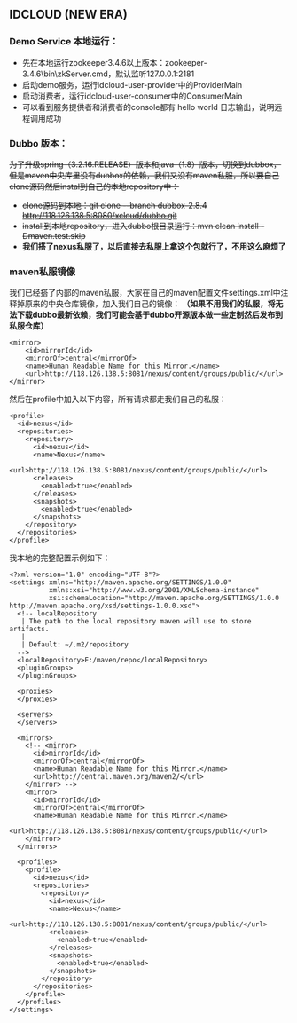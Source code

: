 ## IDCLOUD (NEW ERA)

### Demo Service 本地运行：
* 先在本地运行zookeeper3.4.6以上版本：zookeeper-3.4.6\bin\zkServer.cmd，默认监听127.0.0.1:2181
* 启动demo服务，运行idcloud-user-provider中的ProviderMain
* 启动消费者，运行idcloud-user-consumer中的ConsumerMain
* 可以看到服务提供者和消费者的console都有 hello world 日志输出，说明远程调用成功

### Dubbo 版本：
~~为了升级spring（3.2.16.RELEASE）版本和java（1.8）版本，切换到dubbox，但是maven中央库里没有dubbox的依赖，我们又没有maven私服，所以要自己clone源码然后instal到自己的本地repository中：~~
* ~~clone源码到本地：git clone --branch dubbox-2.8.4 http://118.126.138.5:8080/xcloud/dubbo.git~~
* ~~install到本地repository，进入dubbo根目录运行：mvn clean install -Dmaven.test.skip~~
* **我们搭了nexus私服了，以后直接去私服上拿这个包就行了，不用这么麻烦了**

### maven私服镜像
我们已经搭了内部的maven私服，大家在自己的maven配置文件settings.xml中注释掉原来的中央仓库镜像，加入我们自己的镜像：
**（如果不用我们的私服，将无法下载dubbo最新依赖，我们可能会基于dubbo开源版本做一些定制然后发布到私服仓库）**

    <mirror>
        <id>mirrorId</id>
        <mirrorOf>central</mirrorOf>
        <name>Human Readable Name for this Mirror.</name>
        <url>http://118.126.138.5:8081/nexus/content/groups/public/</url>
    </mirror>

然后在profile中加入以下内容，所有请求都走我们自己的私服：

    <profile>
      <id>nexus</id>
      <repositories>
        <repository>
          <id>nexus</id>
          <name>Nexus</name>
          <url>http://118.126.138.5:8081/nexus/content/groups/public/</url>
          <releases>
            <enabled>true</enabled>
          </releases>
          <snapshots>
            <enabled>true</enabled>
          </snapshots>
        </repository>
      </repositories>
    </profile>


我本地的完整配置示例如下：

    <?xml version="1.0" encoding="UTF-8"?>
    <settings xmlns="http://maven.apache.org/SETTINGS/1.0.0"
              xmlns:xsi="http://www.w3.org/2001/XMLSchema-instance"
              xsi:schemaLocation="http://maven.apache.org/SETTINGS/1.0.0 http://maven.apache.org/xsd/settings-1.0.0.xsd">
      <!-- localRepository
       | The path to the local repository maven will use to store artifacts.
       |
       | Default: ~/.m2/repository
      -->
      <localRepository>E:/maven/repo</localRepository>
      <pluginGroups>
      </pluginGroups>

      <proxies>
      </proxies>

      <servers>
      </servers>

      <mirrors>
        <!-- <mirror>
          <id>mirrorId</id>
          <mirrorOf>central</mirrorOf>
          <name>Human Readable Name for this Mirror.</name>
          <url>http://central.maven.org/maven2/</url>
        </mirror> -->
        <mirror>
          <id>mirrorId</id>
          <mirrorOf>central</mirrorOf>
          <name>Human Readable Name for this Mirror.</name>
          <url>http://118.126.138.5:8081/nexus/content/groups/public/</url>
        </mirror>
      </mirrors>

      <profiles>
        <profile>
          <id>nexus</id>
          <repositories>
            <repository>
              <id>nexus</id>
              <name>Nexus</name>
              <url>http://118.126.138.5:8081/nexus/content/groups/public/</url>
              <releases>
                <enabled>true</enabled>
              </releases>
              <snapshots>
                <enabled>true</enabled>
              </snapshots>
            </repository>
          </repositories>
        </profile>
      </profiles>
    </settings>
